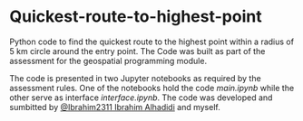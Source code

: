 # Quickest-route-to-highest-point
Python code to find the quickest route to the highest point within a radius of 5 km circle around the entry point. The Code was built as part of the assessment for the geospatial programming module. 

The code is presented in two Jupyter notebooks as required by the assessment rules. One of the notebooks hold the code _main.ipynb_ while the other serve as interface _interface.ipynb_. The code was developed and sumbitted by [@Ibrahim2311 Ibrahim Alhadidi](https://github.com/Ibrahim2311) and myself. 
